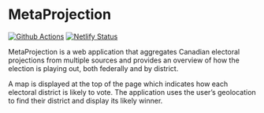 # MetaProjection

[![Github Actions](https://github.com/rosslh/MetaProjection/workflows/Test%20and%20deploy/badge.svg
)](https://github.com/rosslh/MetaProjection/actions)
[![Netlify Status](https://api.netlify.com/api/v1/badges/3dd4e416-74a7-49b1-847a-ad95a0b44607/deploy-status)](https://app.netlify.com/sites/metaprojection/deploys)

MetaProjection is a web application that aggregates Canadian electoral projections from multiple sources and provides an overview of how the election is playing out, both federally and by district.

A map is displayed at the top of the page which indicates how each electoral district is likely to vote. The application uses the user’s geolocation to find their district and display its likely winner.
